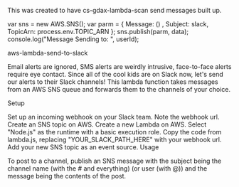 This was created to have cs-gdax-lambda-scan send messages built up.

var sns = new AWS.SNS();
               var parm = {
                   Message: () ,
                   Subject: slack,
                   TopicArn: process.env.TOPIC_ARN
               };
               sns.publish(parm, data);
           console.log("Message Sending to:  ", userId);
           
           
aws-lambda-send-to-slack

Email alerts are ignored, SMS alerts are weirdly intrusive, face-to-face alerts require eye contact. Since all of the cool kids are on Slack now, let's send our alerts to their Slack channels! This lambda function takes messages from an AWS SNS queue and forwards them to the channels of your choice.

Setup

Set up an incoming webhook on your Slack team. Note the webhook url.
Create an SNS topic on AWS.
Create a new Lambda on AWS. Select "Node.js" as the runtime with a basic execution role. Copy the code from lambda.js, replacing "YOUR_SLACK_PATH_HERE" with your webhook url.
Add your new SNS topic as an event source.
Usage

To post to a channel, publish an SNS message with the subject being the channel name (with the # and everything) (or user (with @)) and the message being the contents of the post.
